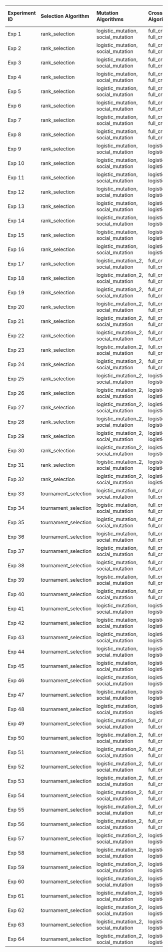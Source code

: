 | Experiment ID   | Selection Algorithm   | Mutation Algorithms                  | Crossover Algorithms                       |   Crossover Prob (xo_prob) |   Mutation Prob (mut_prob) | Elitism   |
|:----------------|:----------------------|:-------------------------------------|:-------------------------------------------|---------------------------:|---------------------------:|:----------|
| Exp 1           | rank_selection        | logistic_mutation, social_mutation   | full_crossover, full_crossover             |                        0.2 |                        0.2 | False     |
| Exp 2           | rank_selection        | logistic_mutation, social_mutation   | full_crossover, full_crossover             |                        0.2 |                        0.2 | True      |
| Exp 3           | rank_selection        | logistic_mutation, social_mutation   | full_crossover, full_crossover             |                        0.2 |                        0.8 | False     |
| Exp 4           | rank_selection        | logistic_mutation, social_mutation   | full_crossover, full_crossover             |                        0.2 |                        0.8 | True      |
| Exp 5           | rank_selection        | logistic_mutation, social_mutation   | full_crossover, full_crossover             |                        0.8 |                        0.2 | False     |
| Exp 6           | rank_selection        | logistic_mutation, social_mutation   | full_crossover, full_crossover             |                        0.8 |                        0.2 | True      |
| Exp 7           | rank_selection        | logistic_mutation, social_mutation   | full_crossover, full_crossover             |                        0.8 |                        0.8 | False     |
| Exp 8           | rank_selection        | logistic_mutation, social_mutation   | full_crossover, full_crossover             |                        0.8 |                        0.8 | True      |
| Exp 9           | rank_selection        | logistic_mutation, social_mutation   | logistic_crossover_2, logistic_crossover_2 |                        0.2 |                        0.2 | False     |
| Exp 10          | rank_selection        | logistic_mutation, social_mutation   | logistic_crossover_2, logistic_crossover_2 |                        0.2 |                        0.2 | True      |
| Exp 11          | rank_selection        | logistic_mutation, social_mutation   | logistic_crossover_2, logistic_crossover_2 |                        0.2 |                        0.8 | False     |
| Exp 12          | rank_selection        | logistic_mutation, social_mutation   | logistic_crossover_2, logistic_crossover_2 |                        0.2 |                        0.8 | True      |
| Exp 13          | rank_selection        | logistic_mutation, social_mutation   | logistic_crossover_2, logistic_crossover_2 |                        0.8 |                        0.2 | False     |
| Exp 14          | rank_selection        | logistic_mutation, social_mutation   | logistic_crossover_2, logistic_crossover_2 |                        0.8 |                        0.2 | True      |
| Exp 15          | rank_selection        | logistic_mutation, social_mutation   | logistic_crossover_2, logistic_crossover_2 |                        0.8 |                        0.8 | False     |
| Exp 16          | rank_selection        | logistic_mutation, social_mutation   | logistic_crossover_2, logistic_crossover_2 |                        0.8 |                        0.8 | True      |
| Exp 17          | rank_selection        | logistic_mutation_2, social_mutation | full_crossover, full_crossover             |                        0.2 |                        0.2 | False     |
| Exp 18          | rank_selection        | logistic_mutation_2, social_mutation | full_crossover, full_crossover             |                        0.2 |                        0.2 | True      |
| Exp 19          | rank_selection        | logistic_mutation_2, social_mutation | full_crossover, full_crossover             |                        0.2 |                        0.8 | False     |
| Exp 20          | rank_selection        | logistic_mutation_2, social_mutation | full_crossover, full_crossover             |                        0.2 |                        0.8 | True      |
| Exp 21          | rank_selection        | logistic_mutation_2, social_mutation | full_crossover, full_crossover             |                        0.8 |                        0.2 | False     |
| Exp 22          | rank_selection        | logistic_mutation_2, social_mutation | full_crossover, full_crossover             |                        0.8 |                        0.2 | True      |
| Exp 23          | rank_selection        | logistic_mutation_2, social_mutation | full_crossover, full_crossover             |                        0.8 |                        0.8 | False     |
| Exp 24          | rank_selection        | logistic_mutation_2, social_mutation | full_crossover, full_crossover             |                        0.8 |                        0.8 | True      |
| Exp 25          | rank_selection        | logistic_mutation_2, social_mutation | logistic_crossover_2, logistic_crossover_2 |                        0.2 |                        0.2 | False     |
| Exp 26          | rank_selection        | logistic_mutation_2, social_mutation | logistic_crossover_2, logistic_crossover_2 |                        0.2 |                        0.2 | True      |
| Exp 27          | rank_selection        | logistic_mutation_2, social_mutation | logistic_crossover_2, logistic_crossover_2 |                        0.2 |                        0.8 | False     |
| Exp 28          | rank_selection        | logistic_mutation_2, social_mutation | logistic_crossover_2, logistic_crossover_2 |                        0.2 |                        0.8 | True      |
| Exp 29          | rank_selection        | logistic_mutation_2, social_mutation | logistic_crossover_2, logistic_crossover_2 |                        0.8 |                        0.2 | False     |
| Exp 30          | rank_selection        | logistic_mutation_2, social_mutation | logistic_crossover_2, logistic_crossover_2 |                        0.8 |                        0.2 | True      |
| Exp 31          | rank_selection        | logistic_mutation_2, social_mutation | logistic_crossover_2, logistic_crossover_2 |                        0.8 |                        0.8 | False     |
| Exp 32          | rank_selection        | logistic_mutation_2, social_mutation | logistic_crossover_2, logistic_crossover_2 |                        0.8 |                        0.8 | True      |
| Exp 33          | tournament_selection  | logistic_mutation, social_mutation   | full_crossover, full_crossover             |                        0.2 |                        0.2 | False     |
| Exp 34          | tournament_selection  | logistic_mutation, social_mutation   | full_crossover, full_crossover             |                        0.2 |                        0.2 | True      |
| Exp 35          | tournament_selection  | logistic_mutation, social_mutation   | full_crossover, full_crossover             |                        0.2 |                        0.8 | False     |
| Exp 36          | tournament_selection  | logistic_mutation, social_mutation   | full_crossover, full_crossover             |                        0.2 |                        0.8 | True      |
| Exp 37          | tournament_selection  | logistic_mutation, social_mutation   | full_crossover, full_crossover             |                        0.8 |                        0.2 | False     |
| Exp 38          | tournament_selection  | logistic_mutation, social_mutation   | full_crossover, full_crossover             |                        0.8 |                        0.2 | True      |
| Exp 39          | tournament_selection  | logistic_mutation, social_mutation   | full_crossover, full_crossover             |                        0.8 |                        0.8 | False     |
| Exp 40          | tournament_selection  | logistic_mutation, social_mutation   | full_crossover, full_crossover             |                        0.8 |                        0.8 | True      |
| Exp 41          | tournament_selection  | logistic_mutation, social_mutation   | logistic_crossover_2, logistic_crossover_2 |                        0.2 |                        0.2 | False     |
| Exp 42          | tournament_selection  | logistic_mutation, social_mutation   | logistic_crossover_2, logistic_crossover_2 |                        0.2 |                        0.2 | True      |
| Exp 43          | tournament_selection  | logistic_mutation, social_mutation   | logistic_crossover_2, logistic_crossover_2 |                        0.2 |                        0.8 | False     |
| Exp 44          | tournament_selection  | logistic_mutation, social_mutation   | logistic_crossover_2, logistic_crossover_2 |                        0.2 |                        0.8 | True      |
| Exp 45          | tournament_selection  | logistic_mutation, social_mutation   | logistic_crossover_2, logistic_crossover_2 |                        0.8 |                        0.2 | False     |
| Exp 46          | tournament_selection  | logistic_mutation, social_mutation   | logistic_crossover_2, logistic_crossover_2 |                        0.8 |                        0.2 | True      |
| Exp 47          | tournament_selection  | logistic_mutation, social_mutation   | logistic_crossover_2, logistic_crossover_2 |                        0.8 |                        0.8 | False     |
| Exp 48          | tournament_selection  | logistic_mutation, social_mutation   | logistic_crossover_2, logistic_crossover_2 |                        0.8 |                        0.8 | True      |
| Exp 49          | tournament_selection  | logistic_mutation_2, social_mutation | full_crossover, full_crossover             |                        0.2 |                        0.2 | False     |
| Exp 50          | tournament_selection  | logistic_mutation_2, social_mutation | full_crossover, full_crossover             |                        0.2 |                        0.2 | True      |
| Exp 51          | tournament_selection  | logistic_mutation_2, social_mutation | full_crossover, full_crossover             |                        0.2 |                        0.8 | False     |
| Exp 52          | tournament_selection  | logistic_mutation_2, social_mutation | full_crossover, full_crossover             |                        0.2 |                        0.8 | True      |
| Exp 53          | tournament_selection  | logistic_mutation_2, social_mutation | full_crossover, full_crossover             |                        0.8 |                        0.2 | False     |
| Exp 54          | tournament_selection  | logistic_mutation_2, social_mutation | full_crossover, full_crossover             |                        0.8 |                        0.2 | True      |
| Exp 55          | tournament_selection  | logistic_mutation_2, social_mutation | full_crossover, full_crossover             |                        0.8 |                        0.8 | False     |
| Exp 56          | tournament_selection  | logistic_mutation_2, social_mutation | full_crossover, full_crossover             |                        0.8 |                        0.8 | True      |
| Exp 57          | tournament_selection  | logistic_mutation_2, social_mutation | logistic_crossover_2, logistic_crossover_2 |                        0.2 |                        0.2 | False     |
| Exp 58          | tournament_selection  | logistic_mutation_2, social_mutation | logistic_crossover_2, logistic_crossover_2 |                        0.2 |                        0.2 | True      |
| Exp 59          | tournament_selection  | logistic_mutation_2, social_mutation | logistic_crossover_2, logistic_crossover_2 |                        0.2 |                        0.8 | False     |
| Exp 60          | tournament_selection  | logistic_mutation_2, social_mutation | logistic_crossover_2, logistic_crossover_2 |                        0.2 |                        0.8 | True      |
| Exp 61          | tournament_selection  | logistic_mutation_2, social_mutation | logistic_crossover_2, logistic_crossover_2 |                        0.8 |                        0.2 | False     |
| Exp 62          | tournament_selection  | logistic_mutation_2, social_mutation | logistic_crossover_2, logistic_crossover_2 |                        0.8 |                        0.2 | True      |
| Exp 63          | tournament_selection  | logistic_mutation_2, social_mutation | logistic_crossover_2, logistic_crossover_2 |                        0.8 |                        0.8 | False     |
| Exp 64          | tournament_selection  | logistic_mutation_2, social_mutation | logistic_crossover_2, logistic_crossover_2 |                        0.8 |                        0.8 | True      |